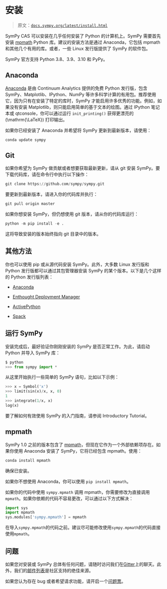 # 安装

> 原文：[`docs.sympy.org/latest/install.html`](https://docs.sympy.org/latest/install.html)

SymPy CAS 可以安装在几乎任何安装了 Python 的计算机上。SymPy 需要首先安装 [mpmath](https://mpmath.org/) Python 库。建议的安装方法是通过 Anaconda，它包括 mpmath 和其他几个有用的库。或者，一些 Linux 发行版提供了 SymPy 的软件包。

SymPy 官方支持 Python 3.8、3.9、3.10 和 PyPy。

## Anaconda

[Anaconda](https://www.anaconda.com/products/distribution) 是由 Continuum Analytics 提供的免费 Python 发行版，包含 SymPy、Matplotlib、IPython、NumPy 等许多科学计算的有用包。推荐使用它，因为只有在安装了特定的库时，SymPy 才能启用许多优秀的功能。例如，如果没有安装 Matplotlib，则只能启用简单的基于文本的绘图。通过 IPython 笔记本或 qtconsole，你可以通过运行 `init_printing()` 获得更漂亮的 \(\mathrm{\LaTeX}\) 打印输出。

如果你已经安装了 Anaconda 并希望将 SymPy 更新到最新版本，请使用：

```py
conda update sympy 
```

## Git

如果你希望为 SymPy 做贡献或者想要获取最新更新，请从 git 安装 SymPy。要下载代码库，请在命令行中执行以下操作：

```py
git clone https://github.com/sympy/sympy.git 
```

要更新到最新版本，请进入你的代码库并执行：

```py
git pull origin master 
```

如果你想安装 SymPy，但仍想使用 git 版本，请从你的代码库运行：

```py
python -m pip install -e . 
```

这将导致安装的版本始终指向 git 目录中的版本。

## 其他方法

你也可以使用 pip 或从源代码安装 SymPy。此外，大多数 Linux 发行版和 Python 发行版都可以通过其包管理器安装 SymPy 的某个版本。以下是几个这样的 Python 发行版列表：

+   [Anaconda](https://www.anaconda.com/products/distribution)

+   [Enthought Deployment Manager](https://assets.enthought.com/downloads/edm/)

+   [ActivePython](https://www.activestate.com/products/python/)

+   [Spack](https://spack.io/)

## 运行 SymPy

安装完成后，最好验证你刚刚安装的 SymPy 是否正常工作。为此，请启动 Python 并导入 SymPy 库：

```py
$ python
>>> from sympy import * 
```

从这里开始执行一些简单的 SymPy 语句，比如以下示例：

```py
>>> x = Symbol('x')
>>> limit(sin(x)/x, x, 0)
1
>>> integrate(1/x, x)
log(x) 
```

要了解如何有效使用 SymPy 的入门指南，请参阅 Introductory Tutorial。

## mpmath

SymPy 1.0 之前的版本包含了 [mpmath](https://mpmath.org/)，但现在它作为一个外部依赖项存在。如果你使用 Anaconda 安装了 SymPy，它将已经包含 mpmath。使用：

```py
conda install mpmath 
```

确保已安装。

如果你不想使用 Anaconda，你可以使用 `pip install mpmath`。

如果你的代码中使用 `sympy.mpmath` 调用 mpmath，你需要修改为直接调用 `mpmath`。如果你依赖的代码不容易更改，可以通过以下方式解决：

```py
import sys
import mpmath
sys.modules['sympy.mpmath'] = mpmath 
```

在导入`sympy.mpmath`的代码之前。建议尽可能修改使用`sympy.mpmath`的代码直接使用`mpmath`。

## 问题

如果您对安装或 SymPy 总体有任何问题，请随时访问我们在[Gitter](https://gitter.im/sympy/sympy)上的聊天。此外，我们的[邮件列表](https://groups.google.com/forum/#!forum/sympy)是社区支持的绝佳来源。

如果您认为存在 bug 或者希望请求功能，请开启一个[问题票](https://github.com/sympy/sympy/issues)。
